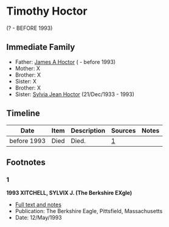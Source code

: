 ﻿---
layout: person
subject_key: i74378972
permalink: /people/i74378972
---

# Timothy Hoctor
(? - BEFORE 1993)

## Immediate Family

* Father: [James A Hoctor](./@72154199@-james-a-hoctor-b-d1993.md) ( - before 1993)
* Mother: X
* Brother: X
* Sister: X
* Brother: X
* Sister: [Sylvia Jean Hoctor](./@29702140@-sylvia-jean-hoctor-b1933-12-21-d1993.md) (21/Dec/1933 - 1993)

## Timeline

Date | Item | Description | Sources | Notes
---|---|---|---|---
before 1993 | Died | Died. | [1](#1) | 

## Footnotes

### 1

**1993 XITCHELL, SYLVIX J. (The Berkshire EXgle)**

* [Full text and notes](../sources/@20185916@-1993-mitchell,-sylvia-j.-the-berkshire-eagle-.md)
* Publication: The Berkshire Eagle, Pittsfield, Massachusetts
* Date: 12/May/1993

